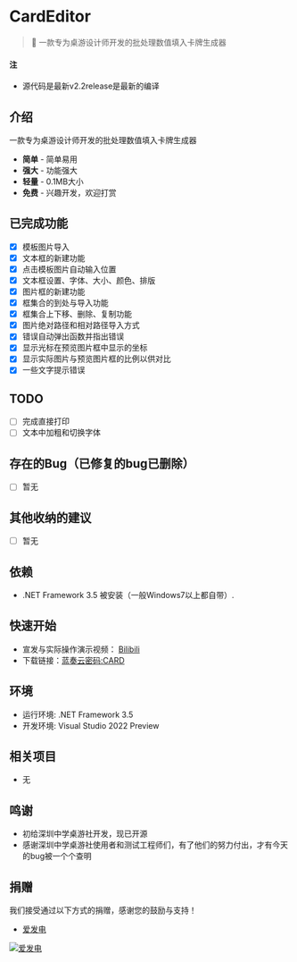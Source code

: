 # CardEditor
> :cake: 一款专为桌游设计师开发的批处理数值填入卡牌生成器

#### 注
- 源代码是最新v2.2release是最新的编译



## 介绍
一款专为桌游设计师开发的批处理数值填入卡牌生成器

 + **简单** - 简单易用
 + **强大** - 功能强大
 + **轻量** - 0.1MB大小
 + **免费** - 兴趣开发，欢迎打赏

## 已完成功能
- [x] 模板图片导入
- [x] 文本框的新建功能
- [x] 点击模板图片自动输入位置
- [x] 文本框设置、字体、大小、颜色、排版
- [x] 图片框的新建功能
- [x] 框集合的到处与导入功能
- [x] 框集合上下移、删除、复制功能
- [x] 图片绝对路径和相对路径导入方式
- [x] 错误自动弹出函数并指出错误
- [x] 显示光标在预览图片框中显示的坐标
- [x] 显示实际图片与预览图片框的比例以供对比
- [x] 一些文字提示错误

## TODO
- [ ] 完成直接打印
- [ ] 文本中加粗和切换字体

## 存在的Bug（已修复的bug已删除）
- [ ] 暂无

## 其他收纳的建议
- [ ] 暂无

## 依赖
- .NET Framework 3.5 被安装（一般Windows7以上都自带）.


## 快速开始
- 宣发与实际操作演示视频： [Bilibili](https://m.bilibili.com/video/BV1j44y1L7Kw)
- 下载链接：[蓝奏云密码:CARD](https://wwd.lanzoup.com/b030n4c3g)

## 环境
- 运行环境: .NET Framework 3.5
- 开发环境: Visual Studio 2022 Preview

## 相关项目
- 无

## 鸣谢
- 初给深圳中学桌游社开发，现已开源
- 感谢深圳中学桌游社使用者和测试工程师们，有了他们的努力付出，才有今天的bug被一个个查明


## 捐赠
我们接受通过以下方式的捐赠，感谢您的鼓励与支持！
- <a href="https://afdian.net/@PopcornBoom" target="_blank">爱发电</a>

[![爱发电](https://z3.ax1x.com/2021/04/04/cuwiDK.jpg)](https://imgtu.com/i/cuwiDK)

